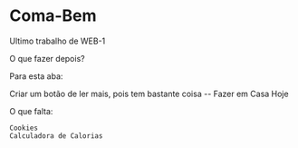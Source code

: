 # Coma-Bem
Ultimo trabalho de WEB-1

O que fazer depois? 

Para esta aba:

Criar um botão de ler mais, pois tem bastante coisa -- Fazer em Casa Hoje

O que falta:

    Cookies
    Calculadora de Calorias
